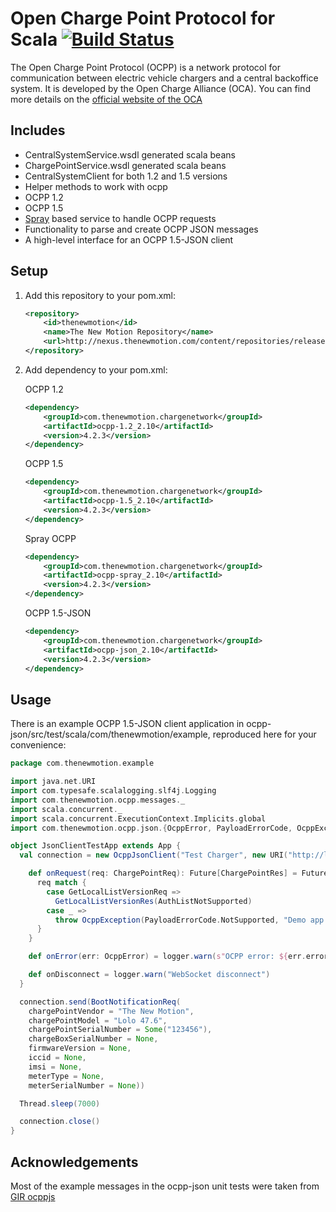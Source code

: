 # Open Charge Point Protocol for Scala [![Build Status](https://secure.travis-ci.org/thenewmotion/ocpp.png)](http://travis-ci.org/thenewmotion/ocpp)

The Open Charge Point Protocol (OCPP) is a network protocol for communication between electric vehicle chargers and a central backoffice system. It is developed by the Open Charge Alliance (OCA). You can find more details on the [official website of the OCA](http://openchargealliance.org/)

## Includes
* CentralSystemService.wsdl generated scala beans
* ChargePointService.wsdl generated scala beans
* CentralSystemClient for both 1.2 and 1.5 versions
* Helper methods to work with ocpp
* OCPP 1.2
* OCPP 1.5
* [Spray](http://spray.io) based service to handle OCPP requests
* Functionality to parse and create OCPP JSON messages
* A high-level interface for an OCPP 1.5-JSON client

## Setup

1. Add this repository to your pom.xml:
    ```xml
    <repository>
        <id>thenewmotion</id>
        <name>The New Motion Repository</name>
        <url>http://nexus.thenewmotion.com/content/repositories/releases-public</url>
    </repository>
    ```

2. Add dependency to your pom.xml:

    OCPP 1.2
    ```xml
    <dependency>
        <groupId>com.thenewmotion.chargenetwork</groupId>
        <artifactId>ocpp-1.2_2.10</artifactId>
        <version>4.2.3</version>
    </dependency>
    ```

    OCPP 1.5
    ```xml
    <dependency>
        <groupId>com.thenewmotion.chargenetwork</groupId>
        <artifactId>ocpp-1.5_2.10</artifactId>
        <version>4.2.3</version>
    </dependency>
    ```

    Spray OCPP
    ```xml
    <dependency>
        <groupId>com.thenewmotion.chargenetwork</groupId>
        <artifactId>ocpp-spray_2.10</artifactId>
        <version>4.2.3</version>
    </dependency>
    ```

    OCPP 1.5-JSON
    ```xml
    <dependency>
        <groupId>com.thenewmotion.chargenetwork</groupId>
        <artifactId>ocpp-json_2.10</artifactId>
        <version>4.2.3</version>
    </dependency>
    ```

## Usage

There is an example OCPP 1.5-JSON client application in ocpp-json/src/test/scala/com/thenewmotion/example, reproduced
here for your convenience:

```scala
package com.thenewmotion.example

import java.net.URI
import com.typesafe.scalalogging.slf4j.Logging
import com.thenewmotion.ocpp.messages._
import scala.concurrent._
import scala.concurrent.ExecutionContext.Implicits.global
import com.thenewmotion.ocpp.json.{OcppError, PayloadErrorCode, OcppException, OcppJsonClient}

object JsonClientTestApp extends App {
  val connection = new OcppJsonClient("Test Charger", new URI("http://localhost:8080/ocppws")) with Logging {

    def onRequest(req: ChargePointReq): Future[ChargePointRes] = Future {
      req match {
        case GetLocalListVersionReq =>
          GetLocalListVersionRes(AuthListNotSupported)
        case _ =>
          throw OcppException(PayloadErrorCode.NotSupported, "Demo app doesn't support that")
      }
    }

    def onError(err: OcppError) = logger.warn(s"OCPP error: ${err.error} ${err.description}")

    def onDisconnect = logger.warn("WebSocket disconnect")
  }

  connection.send(BootNotificationReq(
    chargePointVendor = "The New Motion",
    chargePointModel = "Lolo 47.6",
    chargePointSerialNumber = Some("123456"),
    chargeBoxSerialNumber = None,
    firmwareVersion = None,
    iccid = None,
    imsi = None,
    meterType = None,
    meterSerialNumber = None))

  Thread.sleep(7000)

  connection.close()
}
```

## Acknowledgements

Most of the example messages in the ocpp-json unit tests were taken from [GIR ocppjs](http://www.gir.fr/ocppjs/)